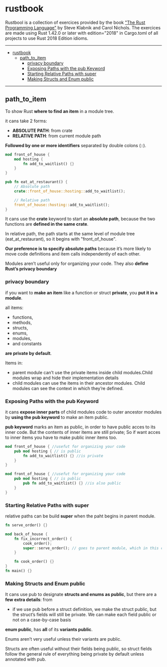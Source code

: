 # rustbook
Rustbool is a collection of exercices provided by the book ["The Rust Programming Language"](https://doc.rust-lang.org/book/title-page.html) by Steve Klabnik and Carol Nichols.
The exercices are made using Rust 1.42.0 or later with edition="2018" in Cargo.toml of all projects to use Rust 2018 Edition idioms. 

----
- [rustbook](#rustbook)
  - [path_to_item](#path_to_item)
    - [privacy boundary](#privacy-boundary)
    - [Exposing Paths with the pub Keyword](#exposing-paths-with-the-pub-keyword)
    - [Starting Relative Paths with super](#starting-relative-paths-with-super)
    - [Making Structs and Enum public](#making-structs-and-enum-public)
----

## path_to_item

To show Rust **where to find an item** in a module tree.

it cans take 2 forms:

- **ABSOLUTE PATH**: from crate 
- **RELATIVE PATH**: from current module path

**Followed by one or more identifiers** separated by double colons (::).

```rust
mod front_of_house {
    mod hosting {
        fn add_to_waitlist() {}
    }
}

pub fn eat_at_restaurant() {
    // Absolute path
    crate::front_of_house::hosting::add_to_waitlist();

    // Relative path
    front_of_house::hosting::add_to_waitlist();
}

```

It cans use the **crate** keyword to start an **absolute path**, because the two functions are **defined in the same crate**.

In relative path, the path starts at the same level of module tree (eat_at_restaurant), so it begins with "front_of_house".

**Our preference is to specify absolute paths** because it’s more likely to move code definitions and item calls independently of each other.

Modules aren’t useful only for organizing your code. They also **define Rust’s privacy boundary**

### privacy boundary

if you want to **make an item** like a function or struct **private**, you **put it in a module**.

all items:

 - functions, 
 - methods, 
 - structs, 
 - enums, 
 - modules, 
 - and constants
  
**are private by default**.

Items in:

- parent module can’t use the private items inside child modules.Child modules wrap and hide their implementation details
- child modules can use the items in their ancestor modules. Child modules can see the context in which they’re defined.


### Exposing Paths with the pub Keyword

it cans **expose inner parts** of child modules code to outer ancestor modules by **using the pub keyword** to make an item public.

**pub keyword** marks an item as public, in order to have public acces to its inner code. But the contents of inner items are still private; So if want acces to inner items you have to make public inner items too.

```rust
mod front_of_house { //usefut for organizing your code
    pub mod hosting { // is public
        fn add_to_waitlist() {} //is private
    }
}
```

```rust
mod front_of_house { //usefut for organizing your code
    pub mod hosting { // is public
        pub fn add_to_waitlist() {} //is also public
    }
}
```

### Starting Relative Paths with super

relative paths can be build  **super** when the paht begins in parent module.

```rust
fn serve_order() {}

mod back_of_house {
    fn fix_incorrect_order() {
        cook_order();
        super::serve_order(); // goes to parent module, which in this case is 'crate'
    }

    fn cook_order() {}
}
fn main() {}

```

### Making Structs and Enum public


It cans use pub to designate **structs and enums as public**, but there are a **few extra details**: from

- if we use pub before a struct definition, we make the struct public, but the struct’s fields will still be private. We can make each field public or not on a case-by-case basis

**enum public**, has **all** of its **variants public**.

Enums aren’t very useful unless their variants are public.

Structs are often useful without their fields being public, so struct fields follow the general rule of everything being private by default unless annotated with pub.





















